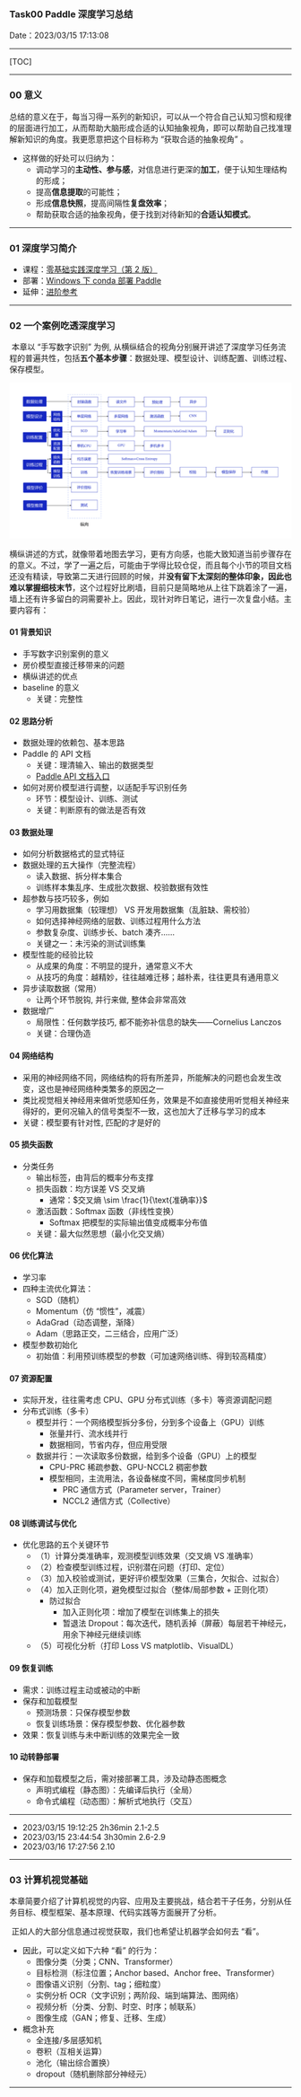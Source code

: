 ### Task00 Paddle 深度学习总结

Date：2023/03/15 17:13:08

------



[TOC]



------



### 00 意义

​		总结的意义在于，每当习得一系列的新知识，可以从一个符合自己认知习惯和规律的层面进行加工，从而帮助大脑形成合适的认知抽象视角，即可以帮助自己找准理解新知识的角度。我更愿意把这个目标称为 “获取合适的抽象视角” 。

* 这样做的好处可以归纳为：
  * 调动学习的**主动性、参与感**，对信息进行更深的**加工**，便于认知生理结构的形成；
  * 提高**信息提取**的可能性；
  * 形成**信息快照**，提高间隔性**复盘效率**；
  * 帮助获取合适的抽象视角，便于找到对待新知的**合适认知模式**。



------



### 01 深度学习简介

* 课程：[零基础实践深度学习（第 2 版）](https://aistudio.baidu.com/aistudio/education/group/info/25302)
* 部署：[Windows 下 conda 部署 Paddle](https://www.paddlepaddle.org.cn/documentation/docs/zh/install/conda/windows-conda.html#anchor-0)
* 延伸：[进阶参考](https://www.paddlepaddle.org.cn/tutorials/projectdetail/5603475)









------



### 02 一个案例吃透深度学习

​		本章以 “手写数字识别” 为例, 从横纵结合的视角分别展开讲述了深度学习任务流程的普遍共性，包括**五个基本步骤**：数据处理、模型设计、训练配置、训练过程、保存模型。

![img](images/task00/29c753e301714502abc59e1d8318989f7a5ffdb75c11482da7df9225653ae42b.png)

​		横纵讲述的方式，就像带着地图去学习，更有方向感，也能大致知道当前步骤存在的意义。不过，学了一遍之后，可能由于学得比较仓促，而且每个小节的项目文档还没有精读，导致第二天进行回顾的时候，并**没有留下太深刻的整体印象，因此也难以掌握细枝末节**，这个过程好比刷墙，目前只是简略地从上往下跳着涂了一遍，墙上还有许多留白的洞需要补上。因此，现针对昨日笔记，进行一次复盘小结。主要内容有：

#### 01 背景知识

* 手写数字识别案例的意义
* 房价模型直接迁移带来的问题
* 横纵讲述的优点
* baseline 的意义
  * 关键：完整性

#### 02 思路分析

* 数据处理的依赖包、基本思路
* Paddle 的 API 文档
  * 关键：理清输入、输出的数据类型
  * [Paddle API 文档入口](https://www.paddlepaddle.org.cn/documentation/docs/zh/api/index_cn.html)
* 如何对房价模型进行调整，以适配手写识别任务
  * 环节：模型设计、训练、测试
  * 关键：判断原有的做法是否有效

#### 03 数据处理

* 如何分析数据格式的显式特征
* 数据处理的五大操作（完整流程）
  * 读入数据、拆分样本集合
  * 训练样本集乱序、生成批次数据、校验数据有效性
* 超参数与技巧较多，例如
  * 学习用数据集（较理想） VS 开发用数据集（乱脏缺、需校验）
  * 如何选择神经网络的层数、训练过程用什么方法
  * 参数复杂度、训练步长、batch 凑齐……
  * 关键之一：未污染的测试训练集
* 模型性能的经验比较
  * 从成果的角度：不明显的提升，通常意义不大
  * 从技巧的角度：越精妙，往往越难迁移；越朴素，往往更具有通用意义
* 异步读取数据（常用）
  * 让两个环节脱钩, 并行来做, 整体会非常高效
* 数据增广
  * 局限性：任何数学技巧, 都不能弥补信息的缺失——Cornelius Lanczos
  * 关键：合理伪造

#### 04 网络结构

* 采用的神经网络不同，网络结构的将有所差异，所能解决的问题也会发生改变，这也是神经网络种类繁多的原因之一
* 类比视觉相关神经用来做听觉感知任务，效果是不如直接使用听觉相关神经来得好的，更何况输入的信号类型不一致，这也加大了迁移与学习的成本
* 关键：模型要有针对性, 匹配的才是好的

#### 05 损失函数

* 分类任务
  * 输出标签，由背后的概率分布支撑
  * 损失函数：均方误差 VS 交叉熵
    * 通常：$交叉熵 \sim \frac{1}{\text{准确率}}$ 
  * 激活函数：Softmax 函数（非线性变换）
    * Softmax 把模型的实际输出值变成概率分布值
  * 关键：最大似然思想（最小化交叉熵）

#### 06 优化算法

* 学习率
* 四种主流优化算法：
  * SGD（随机）
  * Momentum（仿 “惯性”，减震）
  * AdaGrad（动态调整，渐降）
  * Adam（思路正交，二三结合，应用广泛）
* 模型参数初始化
  * 初始值：利用预训练模型的参数（可加速网络训练、得到较高精度）

#### 07 资源配置

* 实际开发，往往需考虑 CPU、GPU 分布式训练（多卡）等资源调配问题
* 分布式训练（多卡）
  * 模型并行：一个网络模型拆分多份，分到多个设备上（GPU）训练
    * 张量并行、流水线并行
    * 数据相同，节省内存，但应用受限
  * 数据并行：一次读取多份数据，给到多个设备（GPU）上的模型
    * CPU-PRC 稀疏参数、GPU-NCCL2 稠密参数
    * 模型相同，主流用法，各设备梯度不同，需梯度同步机制
      * PRC 通信方式（Parameter server，Trainer）
      * NCCL2 通信方式（Collective）

#### 08 训练调试与优化

* 优化思路的五个关键环节
  * （1）计算分类准确率，观测模型训练效果（交叉熵 VS 准确率）
  * （2）检查模型训练过程，识别潜在问题（打印、定位）
  * （3）加入校验或测试，更好评价模型效果（三集合，欠拟合、过拟合）
  * （4）加入正则化项，避免模型过拟合（整体/局部参数 + 正则化项）
    * 防过拟合
      * 加入正则化项：增加了模型在训练集上的损失
      * 暂退法 Dropout：每次迭代，随机丢掉（屏蔽）每层若干神经元，用余下神经元继续训练
  * （5）可视化分析（打印 Loss VS matplotlib、VisualDL）

#### 09 恢复训练

* 需求：训练过程主动或被动的中断
* 保存和加载模型
  * 预测场景：只保存模型参数
  * 恢复训练场景：保存模型参数、优化器参数
* 效果：恢复训练与未中断训练的效果完全一致

#### 10 动转静部署

* 保存和加载模型之后，需对接部署工具，涉及动静态图概念
  * 声明式编程（静态图）：先编译后执行（全局）
  * 命令式编程（动态图）：解析式地执行（交互）



------

* 2023/03/15 19:12:25 2h36min 2.1-2.5
* 2023/03/15 23:44:54 3h30min 2.6-2.9
* 2023/03/16 17:27:56 2.10



------



### 03 计算机视觉基础

​		本章简要介绍了计算机视觉的内容、应用及主要挑战，结合若干子任务，分别从任务目标、模型框架、基本原理、代码实践等方面展开了分析。

​		正如人的大部分信息通过视觉获取，我们也希望让机器学会如何去 “看”。

* 因此，可以定义如下六种 “看” 的行为：
  * 图像分类（分类；CNN、Transformer）
  * 目标检测（标注位置；Anchor based、Anchor free、Transformer）
  * 图像语义识别（分割、tag；细粒度）
  * 实例分析 OCR（文字识别；两阶段、端到端算法、图网络）
  * 视频分析（分类、分割、时空、时序；帧联系）
  * 图像生成（GAN；修复、迁移、生成）
* 概念补充
  * 全连接/多层感知机
  * 卷积（互相关运算）
  * 池化（输出综合置换）
  * dropout（随机删除部分神经元）



------
















